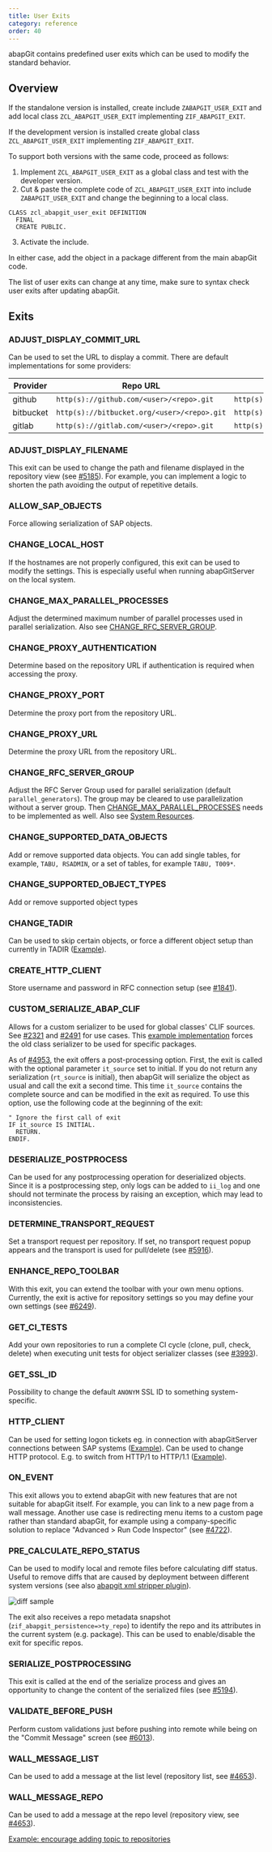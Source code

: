 ```yaml
---
title: User Exits
category: reference
order: 40
---
```


abapGit contains predefined user exits which can be used to modify the standard behavior.

## Overview

If the standalone version is installed, create include `ZABAPGIT_USER_EXIT` and add local class `ZCL_ABAPGIT_USER_EXIT` implementing `ZIF_ABAPGIT_EXIT`.

If the development version is installed create global class `ZCL_ABAPGIT_USER_EXIT` implementing `ZIF_ABAPGIT_EXIT`.

To support both versions with the same code, proceed as follows:

1. Implement `ZCL_ABAPGIT_USER_EXIT` as a global class and test with the developer version.
2. Cut & paste the complete code of `ZCL_ABAPGIT_USER_EXIT` into include `ZABAPGIT_USER_EXIT` and change the beginning to a local class.

```abap
CLASS zcl_abapgit_user_exit DEFINITION
  FINAL
  CREATE PUBLIC.
```

3. Activate the include.

In either case, add the object in a package different from the main abapGit code.

The list of user exits can change at any time, make sure to syntax check user exits after updating abapGit.

## Exits

### ADJUST_DISPLAY_COMMIT_URL

Can be used to set the URL to display a commit. There are default implementations for some providers:

| Provider  | Repo URL                                       | Show Commit URL                                            |
| --------- | ---------------------------------------------- | ---------------------------------------------------------- |
| github    | `http(s)://github.com/<user>/<repo>.git`    | `http(s)://github.com/<user>/<repo>/commit/<sha1>`     |
| bitbucket | `http(s)://bitbucket.org/<user>/<repo>.git` | `http(s)://bitbucket.org/<user>/<repo>/commits/<sha1>` |
| gitlab    | `http(s)://gitlab.com/<user>/<repo>.git`    | `http(s)://gitlab.com/<user>/<repo>/-/commit/<sha1>`  |

### ADJUST_DISPLAY_FILENAME

This exit can be used to change the path and filename displayed in the repository view (see [#5185](https://github.com/abapGit/abapGit/issues/5185)). For example, you can implement a logic to shorten the path avoiding the output of repetitive details.

### ALLOW_SAP_OBJECTS

Force allowing serialization of SAP objects.

### CHANGE_LOCAL_HOST

If the hostnames are not properly configured, this exit can be used to modify the settings. This is especially useful when running abapGitServer on the local system.

### CHANGE_MAX_PARALLEL_PROCESSES

Adjust the determined maximum number of parallel processes used in parallel serialization. Also see [CHANGE_RFC_SERVER_GROUP](#change_rfc_server_group).

### CHANGE_PROXY_AUTHENTICATION

Determine based on the repository URL if authentication is required when accessing the proxy.

### CHANGE_PROXY_PORT

Determine the proxy port from the repository URL.

### CHANGE_PROXY_URL

Determine the proxy URL from the repository URL.

### CHANGE_RFC_SERVER_GROUP

Adjust the RFC Server Group used for parallel serialization (default `parallel_generators`). The group may be cleared to use parallelization without a server group. Then [CHANGE_MAX_PARALLEL_PROCESSES](#change_max_parallel_processes) needs to be implemented as well. Also see [System Resources](/user-guide/setup/settings-personal.md#developer-version).

### CHANGE_SUPPORTED_DATA_OBJECTS

Add or remove supported data objects. You can add single tables, for example, `TABU, RSADMIN`, or a set of tables, for example `TABU, T009*`.

### CHANGE_SUPPORTED_OBJECT_TYPES

Add or remove supported object types

### CHANGE_TADIR

Can be used to skip certain objects, or force a different object setup than currently in TADIR ([Example](https://gist.github.com/larshp/cca0ce0ba65efcde5dfcae416b0484f7)).

### CREATE_HTTP_CLIENT

Store username and password in RFC connection setup (see [#1841](https://github.com/abapGit/abapGit/issues/1841)).

### CUSTOM_SERIALIZE_ABAP_CLIF

Allows for a custom serializer to be used for global classes' CLIF sources. See [#2321](https://github.com/abapGit/abapGit/issues/2321) and [#2491](https://github.com/abapGit/abapGit/pull/2491) for use cases. This [example implementation](https://gist.github.com/fabianlupa/999c8165b89131608b05cd371529fef5) forces the old class serializer to be used for specific packages.

As of [#4953](https://github.com/abapGit/abapGit/pull/4953), the exit offers a post-processing option. First, the exit is called with the optional parameter `it_source` set to initial. If you do not return any serialization (`rt_source` is initial), then abapGit will serialize the object as usual and call the exit a second time. This time `it_source` contains the complete source and can be modified in the exit as required. To use this option, use the following code at the beginning of the exit:

```abap
" Ignore the first call of exit
IF it_source IS INITIAL.
  RETURN.
ENDIF.
```

### DESERIALIZE_POSTPROCESS

Can be used for any postprocessing operation for deserialized objects. Since it is a postprocessing step, only logs can be added to `ii_log` and one should not terminate the process by raising an exception, which may lead to inconsistencies.

### DETERMINE_TRANSPORT_REQUEST

Set a transport request per repository. If set, no transport request popup appears and the transport is used for pull/delete (see [#5916](https://github.com/abapGit/abapGit/pull/5916)).

### ENHANCE_REPO_TOOLBAR

With this exit, you can extend the toolbar with your own menu options. Currently, the exit is active for repository settings so you may define your own settings (see [#6249](https://github.com/abapGit/abapGit/pull/6249)).

### GET_CI_TESTS

Add your own repositories to run a complete CI cycle (clone, pull, check, delete) when executing unit tests for object serializer classes (see [#3993](https://github.com/abapGit/abapGit/pull/3993)).

### GET_SSL_ID

Possibility to change the default `ANONYM` SSL ID to something system-specific.

### HTTP_CLIENT

Can be used for setting logon tickets eg. in connection with abapGitServer connections between SAP systems ([Example](https://gist.github.com/larshp/71609852a79aa1e877f8c4020d18feac)). Can be used to change HTTP protocol. E.g. to switch from HTTP/1 to HTTP/1.1 ([Example](https://gist.github.com/christianguenter2/3592836a80cd00bdf3c9e4424d5aa55d)).

### ON_EVENT

This exit allows you to extend abapGit with new features that are not suitable for abapGit itself. For example, you can link to a new page from a wall message. Another use case is redirecting menu items to a custom page rather than standard abapGit, for example using a company-specific solution to replace "Advanced > Run Code Inspector" (see [#4722](https://github.com/abapGit/abapGit/issues/4722)).

### PRE_CALCULATE_REPO_STATUS

Can be used to modify local and remote files before calculating diff status. Useful to remove diffs that are caused by deployment between different system versions (see also [abapgit xml stripper plugin](https://github.com/sbcgua/abapgit_xml_stripper_plugin)).

![diff sample](/img/deployment_diff_difference_sample.png)

The exit also receives a repo metadata snapshot (`zif_abapgit_persistence=>ty_repo`) to identify the repo and its attributes in the current system (e.g. package). This can be used to enable/disable the exit for specific repos.

### SERIALIZE_POSTPROCESSING

This exit is called at the end of the serialize process and gives an opportunity to change the content of the serialized files (see [#5194](https://github.com/abapGit/abapGit/issues/5194)).

### VALIDATE_BEFORE_PUSH

Perform custom validations just before pushing into remote while being on the "Commit Message" screen (see [#6013](https://github.com/abapGit/abapGit/pull/6013)).

### WALL_MESSAGE_LIST

Can be used to add a message at the list level (repository list, see [#4653](https://github.com/abapGit/abapGit/issues/4653)).

### WALL_MESSAGE_REPO

Can be used to add a message at the repo level (repository view, see [#4653](https://github.com/abapGit/abapGit/issues/4653)).

[Example: encourage adding topic to repositories](https://gist.github.com/larshp/8e0a82c8a43d08f69cd49b8d807fbe83)

